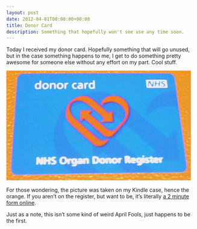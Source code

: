 ```yaml
---
layout: post
date: 2012-04-01T00:00:00+00:00
title: Donor Card
description: Something that hopefully won't see use any time soon.
---
```


Today I received my donor card. Hopefully something that will go unused, but in the case something happens to me, I get to do something pretty awesome for someone else without any effort on my part. Cool stuff.

![A picture of an NHS donor card.](/images/blog/donorcard.jpg)

For those wondering, the picture was taken on my Kindle case, hence the orange. If you aren’t on the register, but want to be, it’s literally [a 2 minute form online](https://www.organdonation.nhs.uk/register-to-donate/register-your-details/).

Just as a note, this isn’t some kind of weird April Fools, just happens to be the first.
